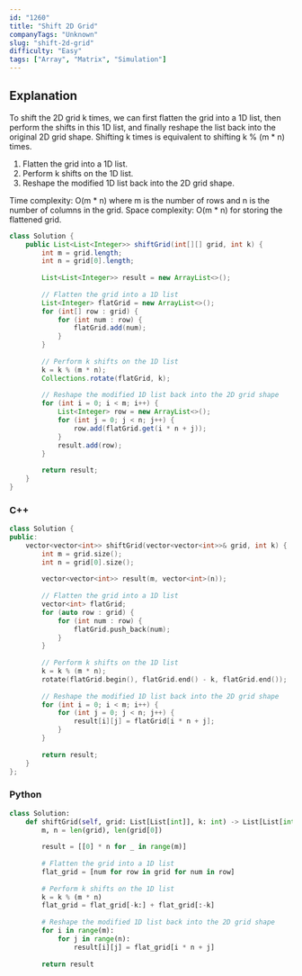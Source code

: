 ```yaml
---
id: "1260"
title: "Shift 2D Grid"
companyTags: "Unknown"
slug: "shift-2d-grid"
difficulty: "Easy"
tags: ["Array", "Matrix", "Simulation"]
---
```


## Explanation
To shift the 2D grid k times, we can first flatten the grid into a 1D list, then perform the shifts in this 1D list, and finally reshape the list back into the original 2D grid shape. Shifting k times is equivalent to shifting k % (m * n) times.

1. Flatten the grid into a 1D list.
2. Perform k shifts on the 1D list.
3. Reshape the modified 1D list back into the 2D grid shape.

Time complexity: O(m * n) where m is the number of rows and n is the number of columns in the grid.
Space complexity: O(m * n) for storing the flattened grid.
```java
class Solution {
    public List<List<Integer>> shiftGrid(int[][] grid, int k) {
        int m = grid.length;
        int n = grid[0].length;
        
        List<List<Integer>> result = new ArrayList<>();
        
        // Flatten the grid into a 1D list
        List<Integer> flatGrid = new ArrayList<>();
        for (int[] row : grid) {
            for (int num : row) {
                flatGrid.add(num);
            }
        }
        
        // Perform k shifts on the 1D list
        k = k % (m * n);
        Collections.rotate(flatGrid, k);
        
        // Reshape the modified 1D list back into the 2D grid shape
        for (int i = 0; i < m; i++) {
            List<Integer> row = new ArrayList<>();
            for (int j = 0; j < n; j++) {
                row.add(flatGrid.get(i * n + j));
            }
            result.add(row);
        }
        
        return result;
    }
}
```

### C++
```cpp
class Solution {
public:
    vector<vector<int>> shiftGrid(vector<vector<int>>& grid, int k) {
        int m = grid.size();
        int n = grid[0].size();
        
        vector<vector<int>> result(m, vector<int>(n));
        
        // Flatten the grid into a 1D list
        vector<int> flatGrid;
        for (auto row : grid) {
            for (int num : row) {
                flatGrid.push_back(num);
            }
        }
        
        // Perform k shifts on the 1D list
        k = k % (m * n);
        rotate(flatGrid.begin(), flatGrid.end() - k, flatGrid.end());
        
        // Reshape the modified 1D list back into the 2D grid shape
        for (int i = 0; i < m; i++) {
            for (int j = 0; j < n; j++) {
                result[i][j] = flatGrid[i * n + j];
            }
        }
        
        return result;
    }
};
```

### Python
```python
class Solution:
    def shiftGrid(self, grid: List[List[int]], k: int) -> List[List[int]]:
        m, n = len(grid), len(grid[0])
        
        result = [[0] * n for _ in range(m)]
        
        # Flatten the grid into a 1D list
        flat_grid = [num for row in grid for num in row]
        
        # Perform k shifts on the 1D list
        k = k % (m * n)
        flat_grid = flat_grid[-k:] + flat_grid[:-k]
        
        # Reshape the modified 1D list back into the 2D grid shape
        for i in range(m):
            for j in range(n):
                result[i][j] = flat_grid[i * n + j]
        
        return result
```